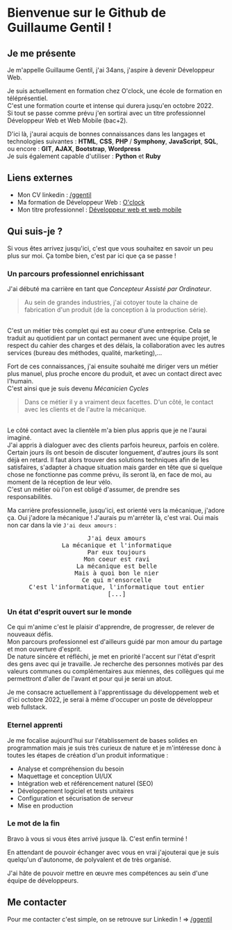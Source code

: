 # Bienvenue sur le Github de Guillaume Gentil !

## Je me présente

Je m'appelle Guillaume Gentil, j'ai 34ans, j'aspire à devenir Développeur Web.

Je suis actuellement en formation chez O'clock, une école de formation en téléprésentiel.
<br>
C'est une formation courte et intense qui durera jusqu'en octobre 2022.
<br>
Si tout se passe comme prévu j'en sortirai avec un titre professionnel Développeur Web et Web Mobile (bac+2).

D'ici là, j'aurai acquis de bonnes connaissances dans les langages et technologies suivantes : **HTML**, **CSS**, **PHP** / **Symphony**, **JavaScript**, **SQL**, ou encore : **GIT**, **AJAX**, **Bootstrap**, **Wordpress**
<br>
Je suis également capable d'utiliser : **Python** et **Ruby**


## Liens externes

* Mon CV linkedin : [/ggentil](https://www.linkedin.com/in/ggentil/)
* Ma formation de Développeur Web : [O'clock](https://oclock.io/)
* Mon titre professionnel : [Développeur web et web mobile](https://www.francecompetences.fr/recherche/rncp/31114/)

## Qui suis-je ?

Si vous êtes arrivez jusqu'ici, c'est que vous souhaitez en savoir un peu plus sur moi. Ça tombe bien, c'est par ici que ça se passe !

### Un parcours professionnel enrichissant

J'ai débuté ma carrière en tant que *Concepteur Assisté par Ordinateur*.
> Au sein de grandes industries, j'ai cotoyer toute la chaine de fabrication d'un produit (de la conception à la production série).
<br>
C'est un métier très complet qui est au coeur d'une entreprise. Cela se traduit au quotidient par un contact permanent avec une équipe projet, le respect du cahier des charges et des délais, la collaboration avec les autres services (bureau des méthodes, qualité, marketing),...

Fort de ces connaissances, j'ai ensuite souhaité me diriger vers un métier plus manuel, plus proche encore du produit, et avec un contact direct avec l'humain.
<br>
C'est ainsi que je suis devenu *Mécanicien Cycles*
> Dans ce métier il y a vraiment deux facettes. D'un côté, le contact avec les clients et de l'autre la mécanique.
<br>
Le côté contact avec la clientèle m'a bien plus appris que je ne l'aurai imaginé.
<br>
J'ai appris à dialoguer avec des clients parfois heureux, parfois en colère. Certain jours ils ont besoin de discuter longuement, d'autres jours ils sont déjà en retard. Il faut alors trouver des solutions techniques afin de les satisfaires, s'adapter à chaque situation mais garder en tête que si quelque chose ne fonctionne pas comme prévu, ils seront là, en face de moi, au moment de la réception de leur vélo.
<br>
C'est un métier où l'on est obligé d'assumer, de prendre ses responsabilités.

Ma carrière professionnelle, jusqu'ici, est orienté vers la mécanique, j'adore ça. Oui j'adore la mécanique ! J'aurais pu m'arréter là, c'est vrai. Oui mais non car dans la vie `J'ai deux amours` :
<pre align="center">
J'ai deux amours
La mécanique et l'informatique
Par eux toujours
Mon coeur est ravi
La mécanique est belle
Mais à quoi bon le nier
Ce qui m'ensorcelle
C'est l'informatique, l'informatique tout entier
[...]
</pre>

### Un état d'esprit ouvert sur le monde

Ce qui m'anime c'est le plaisir d'apprendre, de progresser, de relever de nouveaux défis.
<br>
Mon parcours professionnel est d'ailleurs guidé par mon amour du partage et mon ouverture d'esprit.
<br>
De nature sincère et réfléchi, je met en priorité l'accent sur l'état d'esprit des gens avec qui je travaille. Je recherche des personnes motivés par des valeurs communes ou complémentaires aux miennes, des collègues qui me permettront d'aller de l'avant et pour qui je serai un atout.

Je me consacre actuellement à l'apprentissage du développement web et d'ici octobre 2022, je serai à même d'occuper un poste de développeur web fullstack.

### Eternel apprenti

Je me focalise aujourd'hui sur l'établissement de bases solides en programmation mais je suis très curieux de nature et je m'intéresse donc à toutes les étapes de création d'un produit informatique :
* Analyse et compréhension du besoin
* Maquettage et conception UI/UX
* Intégration web et référencement naturel (SEO)
* Développement logiciel et tests unitaires
* Configuration et sécurisation de serveur
* Mise en production

### Le mot de la fin

Bravo à vous si vous êtes arrivé jusque là. C'est enfin terminé !

En attendant de pouvoir échanger avec vous en vrai j'ajouterai que je suis quelqu'un d'autonome, de polyvalent et de très organisé.

J'ai hâte de pouvoir mettre en œuvre mes compétences au sein d'une équipe de développeurs.

## Me contacter

Pour me contacter c'est simple, on se retrouve sur Linkedin !  =>  [/ggentil](https://www.linkedin.com/in/ggentil/)